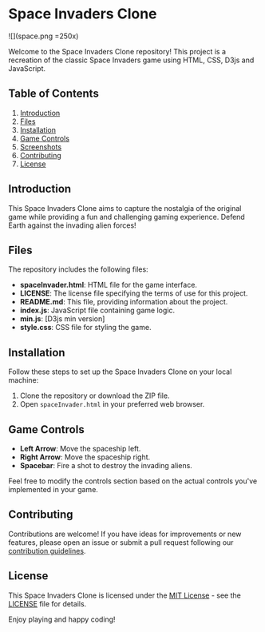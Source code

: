 # Space Invaders Clone

![](space.png =250x)

Welcome to the Space Invaders Clone repository! This project is a recreation of the classic Space Invaders game using HTML, CSS, D3js and JavaScript.

## Table of Contents

1. [Introduction](#introduction)
2. [Files](#files)
3. [Installation](#installation)
4. [Game Controls](#game-controls)
5. [Screenshots](#screenshots)
6. [Contributing](#contributing)
7. [License](#license)

## Introduction

This Space Invaders Clone aims to capture the nostalgia of the original game while providing a fun and challenging gaming experience. Defend Earth against the invading alien forces!

## Files

The repository includes the following files:

- **spaceInvader.html**: HTML file for the game interface.
- **LICENSE**: The license file specifying the terms of use for this project.
- **README.md**: This file, providing information about the project.
- **index.js**: JavaScript file containing game logic.
- **min.js**: [D3js min version]
- **style.css**: CSS file for styling the game.

## Installation

Follow these steps to set up the Space Invaders Clone on your local machine:

1. Clone the repository or download the ZIP file.
2. Open `spaceInvader.html` in your preferred web browser.

## Game Controls

- **Left Arrow**: Move the spaceship left.
- **Right Arrow**: Move the spaceship right.
- **Spacebar**: Fire a shot to destroy the invading aliens.

Feel free to modify the controls section based on the actual controls you've implemented in your game.


## Contributing

Contributions are welcome! If you have ideas for improvements or new features, please open an issue or submit a pull request following our [contribution guidelines](CONTRIBUTING.md).

## License

This Space Invaders Clone is licensed under the [MIT License](LICENSE) - see the [LICENSE](LICENSE) file for details.

Enjoy playing and happy coding!
